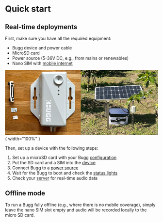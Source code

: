 # Quick start

## Real-time deployments

First, make sure you have all the required equipment:

* Bugg device and power cable
* MicroSD card
* Power source (5-36V DC, e.g., from mains or renewables)
* Nano SIM with [mobile internet](connectivity.md)

![Bugg quick start equipment](img/bugg-quick-start.png){ width="100%" }

Then, set up a device with the following steps:

1. Set up a microSD card with your Bugg [configuration](config.md)
1. Put the SD card and a SIM into the [device](hardware.md#ports-and-interfaces)
1. Connect Bugg to a [power source](power.md)
1. Wait for the Bugg to boot and check the [status lights](hardware.md#status-lights)
1. Check your [server](connectivity.md) for real-time audio data

## Offline mode

To run a Bugg fully offline (e.g., where there is no mobile coverage), simply leave the nano SIM slot empty and audio will be recorded locally to the micro SD card. 